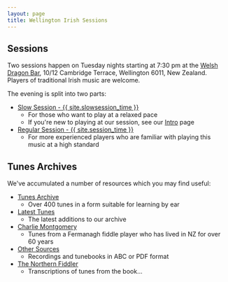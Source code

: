 ```yaml
---
layout: page
title: Wellington Irish Sessions
---
```

## Sessions

Two sessions happen on Tuesday nights starting at 7:30 pm at the <a href="/dragon/">Welsh Dragon Bar</a>, 10/12 Cambridge Terrace, Wellington 6011, New Zealand. Players of traditional Irish music are welcome. 

The evening is split into two parts:

 * <a href="/slowsession/">Slow Session - {{ site.slowsession_time }}</a>
    * For those who want to play at a relaxed pace
    * If you're new to playing at our session, see our <a href="/intro-to-slowsession">Intro</a> page
 * <a href="/regularsession/">Regular Session - {{ site.session_time }}</a>
    * For more experienced players who are familiar with playing this music at a high standard

## Tunes Archives

We've accumulated a number of resources which you may find useful:

 * <a href="/tunes_archive/">Tunes Archive</a>
    * Over 400 tunes in a form suitable for learning by ear 
 * <a href="/latest/">Latest Tunes</a>
    * The latest additions to our archive
 * <a href="/charlie_montgomery/">Charlie Montgomery</a>
    * Tunes from a Fermanagh fiddle player who has lived in NZ for over 60 years
 * <a href="/other_sources/">Other Sources</a>
    * Recordings and tunebooks in ABC or PDF format
 * <a href="/northernfiddler">The Northern Fiddler</a>
    * Transcriptions of tunes from the book...

